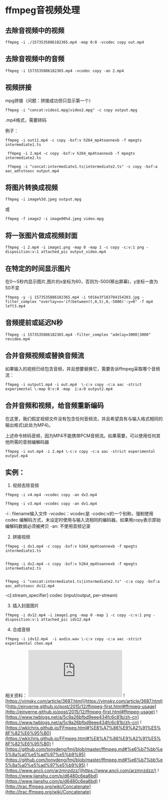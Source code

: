 # ffmpeg音视频处理

## 去除音视频中的视频

```
ffmpeg -i ./1573535886182365.mp4 -map 0:0 -vcodec copy out.mp4
```

## 去除音视频中的音频

```
ffmpeg -i 1573535886182365.mp4 -vcodec copy -an 2.mp4
```
## 视频拼接

mpg拼接（问题：拼接成功但只显示第一个）
```
ffmpeg -i "concat:video1.mpg|video2.mpg" -c copy output.mpg
```

.mp4格式，需要转码

例子：
```
ffmpeg -i out11.mp4 -c copy -bsf:v h264_mp4toannexb -f mpegts intermediate1.ts

 ffmpeg -i 2.mp4 -c copy -bsf:v h264_mp4toannexb -f mpegts intermediate2.ts

 ffmpeg -i "concat:intermediate1.ts|intermediate2.ts" -c copy -bsf:a aac_adtstoasc output.mp4
```

## 将图片转换成视频
```
ffmpeg -i image%3d.jpeg output.mpg
```
或
```
ffmpeg -f image2 -i image00%d.jpeg video.mpg
```
## 将一张图片做成视频封面
```
ffmpeg -i 2.mp4 -i image1.png -map 0 -map 1 -c copy -c:v:1 png -disposition:v:1 attached_pic output_video.mp4
```
## 在特定的时间显示图片

在0～5秒内显示图片,图片的x坐标为60，否则为-500(移出屏幕)，y坐标一直为50不变
```
ffmpeg -y -i 1573535886182365.mp4 -i t016e3f183704154203.jpg -filter_complex "overlay=x='if(between(t,0,5),0,-5000)':y=0" -f mp4 left3.mp4
```
## 音频提前或延迟N秒
```
ffmpeg -i 1573535886182365.mp4 -filter_complex "adelay=3000|3000" revideo.mp4
```

## 合并音频视频或替换音频流
如果输入的视频已经包含音频，并且想要替换它，需要告诉ffmpeg采取哪个音频流：
```
ffmpeg -i output1.mp4 -i out.mp4  \-c:v copy -c:a aac -strict experimental \-map 0:v:0 -map  1:a:0 output2.mp4
```

## 合并音频和视频，给音频重新编码
在这里，我们假定视频文件没有包含任何音频流，并且希望具有与输入格式相同的输出格式(此处为MP4)。

上述命令转码音频，因为MP4不能携带PCM音频流。如果需要，可以使用任何其他所需的音频编解码器

```
ffmpeg -i out.mp4 -i 2.mp4 \-c:v copy -c:a aac -strict experimental output.mp4
```

## 实例：
1. 视频去除音频
```
ffmpeg -i v4.mp4 -vcodec copy -an dv2.mp4

ffmpeg -i v3.mp4 -vcodec copy -an dv1.mp4
```
-i : filename输入文件
-vcodec：vcodec是 -codec:v的一个别称，强制使用codec 编解码方式，未设定时使用与输入流相同的编码器。如果用copy表示原始编解码数据必须被拷贝
-an: 不使用音频记录

2. 拼接视频
```
ffmpeg -i dv1.mp4 -c copy -bsf:v h264_mp4toannexb -f mpegts intermediate1.ts


ffmpeg -i dv2.mp4 -c copy -bsf:v h264_mp4toannexb -f mpegts intermediate2.ts


ffmpeg -i "concat:intermediate1.ts|intermediate2.ts" -c:a copy -bsf:a aac_adtstoasc dv12.mp4
```

-c[:stream_specifier] codec (input/output, per-stream)

3. 插入封面图片
```
ffmpeg -i dv12.mp4 -i image1.png -map 0 -map 1 -c copy -c:v:1 png -disposition:v:1 attached_pic idv12.mp4
```
4. 合成音频
```
ffmpeg -i idv12.mp4  -i audio.wav \-c:v copy -c:a aac -strict experimental chen.mp4
```


相关资料：
![官网](http://ffmpeg.org/ffmpeg-all.html#Expression-Evaluation)
![https://vimsky.com/article/3687.html](https://vimsky.com/article/3687.html)
![http://einverne.github.io/post/2015/12/ffmpeg-first.html#ffmpeg-usage](http://einverne.github.io/post/2015/12/ffmpeg-first.html#ffmpeg-usage)
![https://www.twblogs.net/a/5c9a26bfbd9eee434fc6c81b/zh-cn](https://www.twblogs.net/a/5c9a26bfbd9eee434fc6c81b/zh-cn)
![https://wklchris.github.io/FFmpeg.html#%E8%A7%86%E9%A2%91%E5%8F%82%E6%95%B0](https://wklchris.github.io/FFmpeg.html#%E8%A7%86%E9%A2%91%E5%8F%82%E6%95%B0)
![https://github.com/tonydeng/fmj/blob/master/ffmpeg.md#%e6%b7%bb%e5%8a%a0%e5%ad%97%e5%b9%95](https://github.com/tonydeng/fmj/blob/master/ffmpeg.md#%e6%b7%bb%e5%8a%a0%e5%ad%97%e5%b9%95)
![https://www.ancii.com/arzmnzdzz/](https://www.ancii.com/arzmnzdzz/)
![https://www.jianshu.com/p/d6480c6ea6bd](https://www.jianshu.com/p/d6480c6ea6bd)
![http://trac.ffmpeg.org/wiki/Concatenate](http://trac.ffmpeg.org/wiki/Concatenate)

